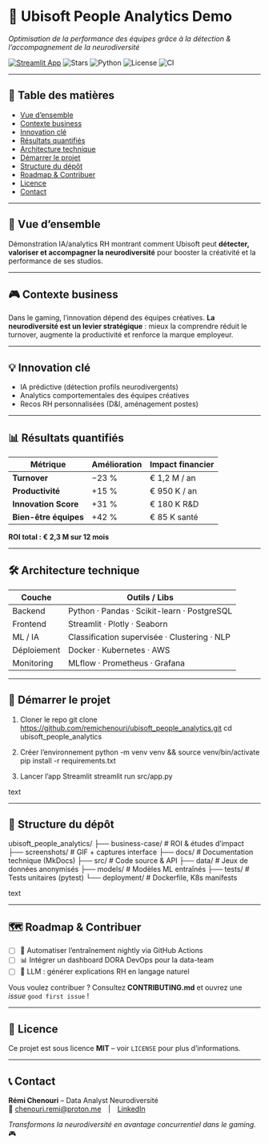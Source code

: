 <!-- ───────────────────────────────────────── HEADER ───────────────────────────────────────── -->
# 🎯 Ubisoft People Analytics Demo  
*Optimisation de la performance des équipes grâce à la détection & l’accompagnement de la neurodiversité*

[![Streamlit App](https://static.streamlit.io/badges/streamlit_badge_black_white.svg)](https://ubisoftpeopleanalytics.streamlit.app/)
![Stars](https://img.shields.io/github/stars/remichenouri/ubisoft_people_analytics?style=social)
![Python](https://img.shields.io/badge/python-3.9%2B-blue.svg)
![License](https://img.shields.io/github/license/remichenouri/ubisoft_people_analytics?color=2dce89)
![CI](https://github.com/remichenouri/ubisoft_people_analytics/actions/workflows/ci.yml/badge.svg)

---

## 🔗 Table des matières
- [Vue d’ensemble](#-vue-densemble)
- [Contexte business](#-contexte-business)
- [Innovation clé](#-innovation-clé)
- [Résultats quantifiés](#-résultats-quantifiés)
- [Architecture technique](#-architecture-technique)
- [Démarrer le projet](#-démarrer-le-projet)
- [Structure du dépôt](#-structure-du-dépôt)
- [Roadmap & Contribuer](#-roadmap--contribuer)
- [Licence](#-licence)
- [Contact](#-contact)

---

## 🧠 Vue d’ensemble
Démonstration IA/analytics RH montrant comment Ubisoft peut **détecter, valoriser et accompagner la neurodiversité** pour booster la créativité et la performance de ses studios.

---

## 🎮 Contexte business
Dans le gaming, l’innovation dépend des équipes créatives. **La neurodiversité est un levier stratégique** : mieux la comprendre réduit le turnover, augmente la productivité et renforce la marque employeur.

---

## 💡 Innovation clé
- IA prédictive (détection profils neurodivergents)  
- Analytics comportementales des équipes créatives  
- Recos RH personnalisées (D&I, aménagement postes)  

---

## 📊 Résultats quantifiés

| Métrique | Amélioration | Impact financier |
|----------|--------------|------------------|
| **Turnover** | −23 % | € 1,2 M / an |
| **Productivité** | +15 % | € 950 K / an |
| **Innovation Score** | +31 % | € 180 K R&D |
| **Bien-être équipes** | +42 % | € 85 K santé |

**ROI total : € 2,3 M sur 12 mois**

---

## 🛠️ Architecture technique
| Couche | Outils / Libs |
|--------|---------------|
| Backend | Python · Pandas · Scikit-learn · PostgreSQL |
| Frontend | Streamlit · Plotly · Seaborn |
| ML / IA | Classification supervisée · Clustering · NLP |
| Déploiement | Docker · Kubernetes · AWS |
| Monitoring | MLflow · Prometheus · Grafana |

---

## 🚀 Démarrer le projet

1. Cloner le repo
git clone https://github.com/remichenouri/ubisoft_people_analytics.git
cd ubisoft_people_analytics

2. Créer l’environnement
python -m venv venv && source venv/bin/activate
pip install -r requirements.txt

3. Lancer l’app Streamlit
streamlit run src/app.py

text

---

## 📁 Structure du dépôt
ubisoft_people_analytics/
├── business-case/ # ROI & études d’impact
├── screenshots/ # GIF + captures interface
├── docs/ # Documentation technique (MkDocs)
├── src/ # Code source & API
├── data/ # Jeux de données anonymisés
├── models/ # Modèles ML entraînés
├── tests/ # Tests unitaires (pytest)
└── deployment/ # Dockerfile, K8s manifests

text

---

## 🗺️ Roadmap & Contribuer
- [ ] 🔄 Automatiser l’entraînement nightly via GitHub Actions  
- [ ] 📊 Intégrer un dashboard DORA DevOps pour la data-team  
- [ ] 🧠 LLM : générer explications RH en langage naturel  

Vous voulez contribuer ? Consultez **CONTRIBUTING.md** et ouvrez une *issue* `good first issue` !

---

## 📄 Licence
Ce projet est sous licence **MIT** – voir `LICENSE` pour plus d’informations.

---

## 📞 Contact
**Rémi Chenouri** – Data Analyst Neurodiversité  
📧 chenouri.remi@proton.me | [LinkedIn](https://linkedin.com/in/remi-chenouri)

*Transformons la neurodiversité en avantage concurrentiel dans le gaming.* 🎮

